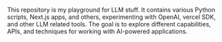 This repository is my playground for LLM stuff. It contains various Python scripts, Next.js apps, and others, experimenting with OpenAI, vercel SDK, and other LLM related tools. The goal is to explore different capabilities, APIs, and techniques for working with AI-powered applications.

